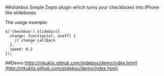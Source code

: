 ##slidebox
Simple Zepto plugin which turns your checkboxes into iPhone like slideboxes


The usage example:

    $('checkbox').slidebox({
      change: function(el, onoff) {
        // change callback
      },
      speed: 0.2
    });

##Demo
[http://mkuklis.github.com/slidebox/demo/index.html](http://mkuklis.github.com/slidebox/demo/index.html)

